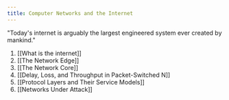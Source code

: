 ```yaml
---
title: Computer Networks and the Internet
---
```


"Today's internet is arguably the largest engineered system ever created by mankind."

1. [[What is the internet]]
2. [[The Network Edge]]
3. [[The Network Core]]
4. [[Delay, Loss, and Throughput in Packet-Switched N]]
5. [[Protocol Layers and Their Service Models]]
6. [[Networks Under Attack]]
